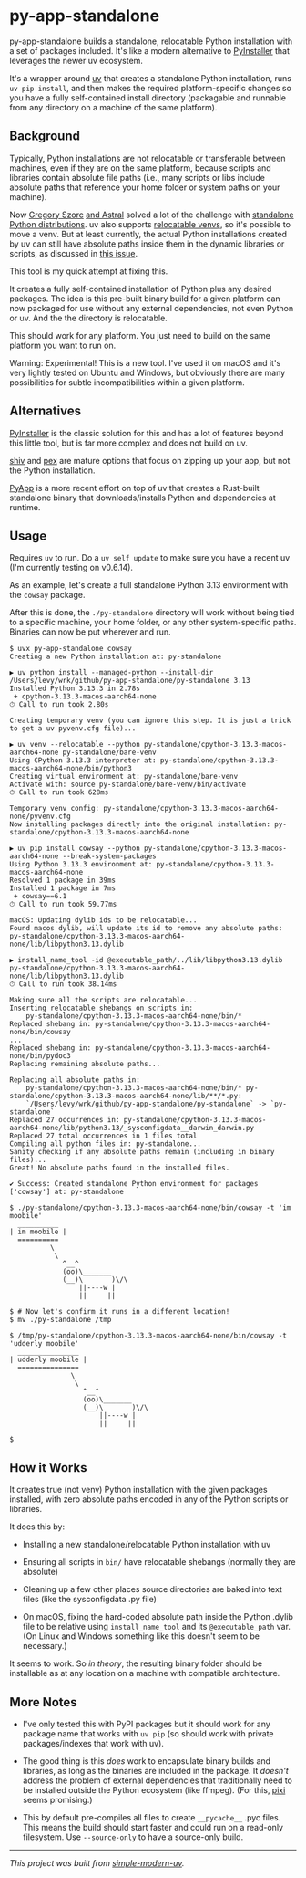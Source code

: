 # py-app-standalone

py-app-standalone builds a standalone, relocatable Python installation with a set of
packages included. It's like a modern alternative to
[PyInstaller](https://github.com/pyinstaller/pyinstaller) that leverages the newer uv
ecosystem.

It's a wrapper around [uv](https://github.com/astral-sh/uv) that creates a standalone
Python installation, runs `uv pip install`, and then makes the required
platform-specific changes so you have a fully self-contained install directory
(packagable and runnable from any directory on a machine of the same platform).

## Background

Typically, Python installations are not relocatable or transferable between machines,
even if they are on the same platform, because scripts and libraries contain absolute
file paths (i.e., many scripts or libs include absolute paths that reference your home
folder or system paths on your machine).

Now [Gregory Szorc](https://github.com/indygreg)
[and Astral](https://astral.sh/blog/python-build-standalone) solved a lot of the
challenge with
[standalone Python distributions](https://github.com/astral-sh/python-build-standalone).
uv also supports [relocatable venvs](https://github.com/astral-sh/uv/pull/5515), so it's
possible to move a venv.
But at least currently, the actual Python installations created by uv can still have
absolute paths inside them in the dynamic libraries or scripts, as discussed in
[this issue](https://github.com/astral-sh/uv/issues/2389).

This tool is my quick attempt at fixing this.

It creates a fully self-contained installation of Python plus any desired packages.
The idea is this pre-built binary build for a given platform can now packaged for use
without any external dependencies, not even Python or uv.
And the the directory is relocatable.

This should work for any platform.
You just need to build on the same platform you want to run on.

Warning: Experimental!
This is a new tool. I've used it on macOS and it's very lightly tested on Ubuntu and
Windows, but obviously there are many possibilities for subtle incompatibilities within
a given platform.

## Alternatives

[PyInstaller](https://github.com/pyinstaller/pyinstaller) is the classic solution for
this and has a lot of features beyond this little tool, but is far more complex and does
not build on uv.

[shiv](https://github.com/linkedin/shiv) and [pex](https://github.com/pex-tool/pex) are
mature options that focus on zipping up your app, but not the Python installation.

[PyApp](https://github.com/ofek/pyapp) is a more recent effort on top of uv that creates
a Rust-built standalone binary that downloads/installs Python and dependencies at
runtime.

## Usage

Requires `uv` to run.
Do a `uv self update` to make sure you have a recent uv (I'm currently testing on
v0.6.14).

As an example, let's create a full standalone Python 3.13 environment with the `cowsay`
package.

After this is done, the `./py-standalone` directory will work without being tied to a
specific machine, your home folder, or any other system-specific paths.
Binaries can now be put wherever and run.

```log
$ uvx py-app-standalone cowsay
Creating a new Python installation at: py-standalone

▶ uv python install --managed-python --install-dir /Users/levy/wrk/github/py-app-standalone/py-standalone 3.13
Installed Python 3.13.3 in 2.78s
 + cpython-3.13.3-macos-aarch64-none
⏱ Call to run took 2.80s

Creating temporary venv (you can ignore this step. It is just a trick to get a uv pyvenv.cfg file)...

▶ uv venv --relocatable --python py-standalone/cpython-3.13.3-macos-aarch64-none py-standalone/bare-venv
Using CPython 3.13.3 interpreter at: py-standalone/cpython-3.13.3-macos-aarch64-none/bin/python3
Creating virtual environment at: py-standalone/bare-venv
Activate with: source py-standalone/bare-venv/bin/activate
⏱ Call to run took 628ms

Temporary venv config: py-standalone/cpython-3.13.3-macos-aarch64-none/pyvenv.cfg
Now installing packages directly into the original installation: py-standalone/cpython-3.13.3-macos-aarch64-none

▶ uv pip install cowsay --python py-standalone/cpython-3.13.3-macos-aarch64-none --break-system-packages
Using Python 3.13.3 environment at: py-standalone/cpython-3.13.3-macos-aarch64-none
Resolved 1 package in 39ms
Installed 1 package in 7ms
 + cowsay==6.1
⏱ Call to run took 59.77ms

macOS: Updating dylib ids to be relocatable...
Found macos dylib, will update its id to remove any absolute paths: py-standalone/cpython-3.13.3-macos-aarch64-none/lib/libpython3.13.dylib

▶ install_name_tool -id @executable_path/../lib/libpython3.13.dylib py-standalone/cpython-3.13.3-macos-aarch64-none/lib/libpython3.13.dylib
⏱ Call to run took 38.14ms

Making sure all the scripts are relocatable...
Inserting relocatable shebangs on scripts in:
    py-standalone/cpython-3.13.3-macos-aarch64-none/bin/*
Replaced shebang in: py-standalone/cpython-3.13.3-macos-aarch64-none/bin/cowsay
...
Replaced shebang in: py-standalone/cpython-3.13.3-macos-aarch64-none/bin/pydoc3
Replacing remaining absolute paths...

Replacing all absolute paths in:
    py-standalone/cpython-3.13.3-macos-aarch64-none/bin/* py-standalone/cpython-3.13.3-macos-aarch64-none/lib/**/*.py:
    `/Users/levy/wrk/github/py-app-standalone/py-standalone` -> `py-standalone`
Replaced 27 occurrences in: py-standalone/cpython-3.13.3-macos-aarch64-none/lib/python3.13/_sysconfigdata__darwin_darwin.py
Replaced 27 total occurrences in 1 files total
Compiling all python files in: py-standalone...
Sanity checking if any absolute paths remain (including in binary files)...
Great! No absolute paths found in the installed files.

✔ Success: Created standalone Python environment for packages ['cowsay'] at: py-standalone

$ ./py-standalone/cpython-3.13.3-macos-aarch64-none/bin/cowsay -t 'im moobile'
  __________
| im moobile |
  ==========
          \
           \
             ^__^
             (oo)\_______
             (__)\       )\/\
                 ||----w |
                 ||     ||

$ # Now let's confirm it runs in a different location!
$ mv ./py-standalone /tmp

$ /tmp/py-standalone/cpython-3.13.3-macos-aarch64-none/bin/cowsay -t 'udderly moobile'
  _______________
| udderly moobile |
  ===============
               \
                \
                  ^__^
                  (oo)\_______
                  (__)\       )\/\
                      ||----w |
                      ||     ||

$
```

## How it Works

It creates true (not venv) Python installation with the given packages installed, with
zero absolute paths encoded in any of the Python scripts or libraries.

It does this by:

- Installing a new standalone/relocatable Python installation with uv

- Ensuring all scripts in `bin/` have relocatable shebangs (normally they are absolute)

- Cleaning up a few other places source directories are baked into text files (like the
  sysconfigdata .py file)

- On macOS, fixing the hard-coded absolute path inside the Python .dylib file to be
  relative using `install_name_tool` and its `@executable_path` var.
  (On Linux and Windows something like this doesn't seem to be necessary.)

It seems to work.
So *in theory*, the resulting binary folder should be installable as at
any location on a machine with compatible architecture.

## More Notes

- I've only tested this with PyPI packages but it should work for any package name that
  works with `uv pip` (so should work with private packages/indexes that work with uv).

- The good thing is this *does* work to encapsulate binary builds and libraries, as long
  as the binaries are included in the package.
  It *doesn't* address the problem of external dependencies that traditionally need to
  be installed outside the Python ecosystem (like ffmpeg).
  (For this, [pixi](https://github.com/prefix-dev/pixi/) seems promising.)

- This by default pre-compiles all files to create `__pycache__` .pyc files.
  This means the build should start faster and could run on a read-only filesystem.
  Use `--source-only` to have a source-only build.

* * *

*This project was built from
[simple-modern-uv](https://github.com/jlevy/simple-modern-uv).*
